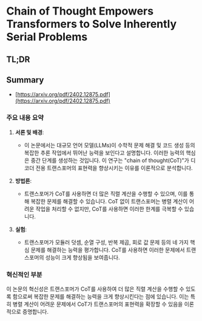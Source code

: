 # Chain of Thought Empowers Transformers to Solve Inherently Serial Problems
## TL;DR
## Summary
- [https://arxiv.org/pdf/2402.12875.pdf](https://arxiv.org/pdf/2402.12875.pdf)

### 주요 내용 요약

1. **서론 및 배경**:
   - 이 논문에서는 대규모 언어 모델(LLMs)이 수학적 문제 해결 및 코드 생성 등의 복잡한 추론 작업에서 뛰어난 능력을 보인다고 설명합니다. 이러한 능력의 핵심은 중간 단계를 생성하는 것입니다. 이 연구는 "chain of thought(CoT)"가 디코더 전용 트랜스포머의 표현력을 향상시키는 이유를 이론적으로 분석합니다.

2. **방법론**:
   - 트랜스포머가 CoT를 사용하면 더 많은 직렬 계산을 수행할 수 있으며, 이를 통해 복잡한 문제를 해결할 수 있습니다. CoT 없이 트랜스포머는 병렬 계산이 어려운 작업을 처리할 수 없지만, CoT를 사용하면 이러한 한계를 극복할 수 있습니다.

3. **실험**:
   - 트랜스포머가 모듈러 덧셈, 순열 구성, 반복 제곱, 회로 값 문제 등의 네 가지 핵심 문제를 해결하는 능력을 평가합니다. CoT를 사용하면 이러한 문제에서 트랜스포머의 성능이 크게 향상됨을 보여줍니다.

### 혁신적인 부분
이 논문의 혁신성은 트랜스포머가 CoT를 사용하여 더 많은 직렬 계산을 수행할 수 있도록 함으로써 복잡한 문제를 해결하는 능력을 크게 향상시킨다는 점에 있습니다. 이는 특히 병렬 계산이 어려운 문제에서 CoT가 트랜스포머의 표현력을 확장할 수 있음을 이론적으로 증명합니다.